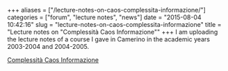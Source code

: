 +++
aliases = ["/lecture-notes-on-caos-complessita-informazione/"]
categories = ["forum", "lecture notes", "news"]
date = "2015-08-04 10:42:16"
slug = "lecture-notes-on-caos-complessita-informazione"
title = "Lecture notes on \"Complessità Caos Informazione\""
+++
I am uploading the lecture notes of a course I gave in Camerino in the
academic years 2003-2004 and 2004-2005.

[Complessità Caos
Informazione](https://www.dinamici.org/wp-content/uploads/2015/08/notecci.pdf)
